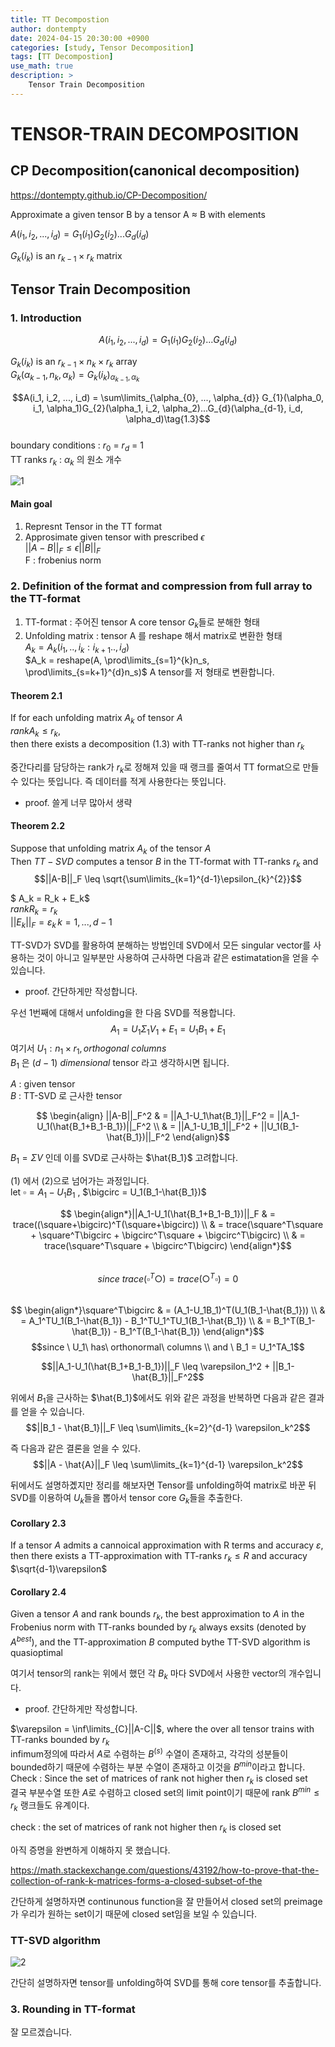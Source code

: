 ```yaml
---
title: TT Decompostion
author: dontempty
date: 2024-04-15 20:30:00 +0900
categories: [study, Tensor Decomposition]
tags: [TT Decompostion]
use_math: true
description: >
    Tensor Train Decomposition
---
```



# TENSOR-TRAIN DECOMPOSITION

## CP Decomposition(canonical decomposition)

<https://dontempty.github.io/CP-Decomposition/>

Approximate a given tensor B by a tensor A $\approx$ B with elements  

$A(i_1, i_2, ..., i_d) = G_{1}(i_1)G_{2}(i_2)...G_{d}(i_d)$  

$G_k(i_k)$ is an $r_{k-1} \times r_{k}$ matrix

## Tensor Train Decomposition

### 1. Introduction
$$A(i_1, i_2, ..., i_d) = G_{1}(i_1)G_{2}(i_2)...G_{d}(i_d)\tag{1.2}$$  

$G_k(i_k)$ is an $r_{k-1} \times n_{k} \times r_{k}$ array  
$G_{k}(\alpha_{k-1}, n_{k}, \alpha_{k}) = G_{k}(i_k)_{\alpha_{k-1}, \alpha_{k}}$

$$A(i_1, i_2, ..., i_d) = \sum\limits_{\alpha_{0}, ..., \alpha_{d}} G_{1}(\alpha_0, i_1, \alpha_1)G_{2}(\alpha_1, i_2, \alpha_2)...G_{d}(\alpha_{d-1}, i_d, \alpha_d)\tag{1.3}$$  
boundary conditions : $r_0$ = $r_d$ = 1  
TT ranks $r_k$ : $\alpha_{k}$ 의 원소 개수

![1](https://github.com/dontempty/dontempty.github.io/assets/155451345/36bd4f8a-b31f-436a-a559-cc43f065c1b4)

#### Main goal

1. Represnt Tensor in the TT format  
2. Approsimate given tensor with prescribed $\epsilon$  
     $||A-B||_F \leq \epsilon ||B||_F$  
     F : frobenius norm

### 2. Definition of the format and compression from full array to the TT-format

1. TT-format : 주어진 tensor A core tensor $G_k$들로 분해한 형태  
2. Unfolding matrix : tensor A 를 reshape 해서 matrix로 변환한 형태  
    $A_{k} = A_{k}(i_1, .., i_k : i_{k+1} .., i_d)$  
    $A_k = reshape(A, \prod\limits_{s=1}^{k}n_s, \prod\limits_{s=k+1}^{d}n_s)$ A tensor를 저 형태로 변환합니다.

#### Theorem 2.1
If for each unfolding matrix $A_k$ of tensor $A$  
$rank A_k \leq r_k$,  
then there exists a decomposition (1.3) with TT-ranks not higher than $r_k$

중간다리를 담당하는 rank가 $r_k$로 정해져 있을 때 랭크를 줄여서 TT format으로 만들수 있다는 뜻입니다. 즉 데이터를 적게 사용한다는 뜻입니다.

* proof. 쓸게 너무 많아서 생략

#### Theorem 2.2
Suppose that unfolding matrix $A_k$ of the tensor $A$  
Then  $TT-SVD$ computes a tensor $B$ in the TT-format with TT-ranks $r_k$ and  
$$||A-B||_F \leq \sqrt{\sum\limits_{k=1}^{d-1}\epsilon_{k}^{2}}$$ 

$ A_k = R_k + E_k$  
$rank R_k = r_k$  
$||E_k||_F = \varepsilon_k\, k = 1, ..., d-1$

TT-SVD가 SVD를 활용하여 분해하는 방법인데 SVD에서 모든 singular vector를 사용하는 것이 아니고 일부분만 사용하여 근사하면 다음과 같은 estimatation을 얻을 수 있습니다. 

* proof. 간단하게만 작성합니다.  

우선 1번째에 대해서 unfolding을 한 다음 SVD를 적용합니다.
$$A_1 = U_1 \Sigma_1 V_1 + E_1 = U_1 B_1 + E_1$$
여기서 $U_1: n_1 \times r_1, orthogonal\ columns$  
$B_1$ 은 $(d-1)\  dimensional$ tensor 라고 생각하시면 됩니다. 

$A$ : given tensor  
$B$ : TT-SVD 로 근사한 tensor

$$
\begin{align}
||A-B||_F^2 & = ||A_1-U_1\hat{B_1}||_F^2 = ||A_1-U_1(\hat{B_1+B_1-B_1})||_F^2 \\
 & = ||A_1-U_1B_1||_F^2 + ||U_1(B_1-\hat{B_1})||_F^2
\end{align}$$

$B_1 = \Sigma V$ 인데 이를 SVD로 근사하는 $\hat{B_1}$ 고려합니다.  

(1) 에서 (2)으로 넘어가는 과정입니다.  
let $\square = A_1-U_1B_1$ , $\bigcirc = U_1(B_1-\hat{B_1})$

$$
\begin{align*}||A_1-U_1(\hat{B_1+B_1-B_1})||_F & = trace((\square+\bigcirc)^T(\square+\bigcirc)) \\
& = trace(\square^T\square + \square^T\bigcirc + \bigcirc^T\square + \bigcirc^T\bigcirc) \\
& = trace(\square^T\square + \bigcirc^T\bigcirc)
\end{align*}$$  
$$since\ trace(\square^T\bigcirc) = trace(\bigcirc^T\square) = 0$$  
$$
\begin{align*}\square^T\bigcirc & = (A_1-U_1B_1)^T(U_1(B_1-\hat{B_1})) \\
& = A_1^TU_1(B_1-\hat{B_1}) - B_1^TU_1^TU_1(B_1-\hat{B_1}) \\
& = B_1^T(B_1-\hat{B_1}) - B_1^T(B_1-\hat{B_1}) 
\end{align*}$$
$$since \ U_1\ has\ orthonormal\ columns \\  and \ B_1 = U_1^TA_1$$

$$||A_1-U_1(\hat{B_1+B_1-B_1})||_F \leq \varepsilon_1^2 + ||B_1-\hat{B_1}||_F^2$$

위에서 $B_1$을 근사하는 $\hat{B_1}$에서도 위와 같은 과정을 반복하면 다음과 같은 결과를 얻을 수 있습니다.  
$$||B_1 - \hat{B_1}||_F \leq \sum\limits_{k=2}^{d-1} \varepsilon_k^2$$

즉 다음과 같은 결론을 얻을 수 있다.  
$$||A - \hat{A}||_F \leq \sum\limits_{k=1}^{d-1} \varepsilon_k^2$$

뒤에서도 설명하곘지만 정리를 해보자면 Tensor를 unfolding하여 matrix로 바꾼 뒤 SVD를 이용하여 $U_k$들을 뽑아서 tensor core $G_k$들을 추출한다.

#### Corollary 2.3
If a tensor $A$ admits a cannoical approximation with R terms and accuracy $\varepsilon$, then there exists a TT-approximation with TT-ranks $r_k \leq R$ and accuracy $\sqrt{d-1}\varepsilon$

#### Corollary 2.4
Given a tensor $A$ and rank bounds $r_k$, the best approximation to $A$ in the Frobenius norm with TT-ranks bounded by $r_k$ always exsits (denoted by $A^{best}$), and the TT-approximation $B$ computed bythe TT-SVD algorithm is quasioptimal  

여기서 tensor의 rank는 위에서 했던 각 $B_k$ 마다 SVD에서 사용한 vector의 개수입니다.  
* proof. 간단하게만 작성합니다.

$\varepsilon = \inf\limits_{C}||A-C||$,  where the over all tensor trains with TT-ranks bounded by $r_k$  
infimum정의에 따라서 $A$로 수렴하는 $B^{(s)}$ 수열이 존재하고, 각각의 성분들이 bounded하기 때문에 수렴하는 부분 수열이 존재하고 이것을 $B^{min}$이라고 합니다.  
Check : Since the set of matrices of rank not higher then $r_k$ is closed set   
 결국 부분수열 또한 $A$로 수렴하고 closed set의 limit point이기 때문에 rank $B^{min} \leq r_k$ 랭크들도 유계이다.

 check : the set of matrices of rank not higher then $r_k$ is closed set

아직 증명을 완변하게 이해하지 못 했습니다.

<https://math.stackexchange.com/questions/43192/how-to-prove-that-the-collection-of-rank-k-matrices-forms-a-closed-subset-of-the>  

간단하게 설명하자면 continunous function을 잘 만들어서 closed set의 preimage가 우리가 원하는 set이기 때문에 closed set임을 보일 수 있습니다.

### TT-SVD algorithm
![2](https://github.com/dontempty/dontempty.github.io/assets/155451345/ccc4148f-45e9-47b2-95d0-1b8dbfc5f150)

간단히 설명하자면 tensor를 unfolding하여 SVD를 통해 core tensor를 추출합니다.

### 3. Rounding in TT-format

잘 모르겠습니다.
